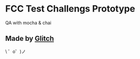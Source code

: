 FCC Test Challengs Prototype 
============================

QA with mocha & chai

Made by [Glitch](https://glitch.com/)
-------------------

\ ゜o゜)ノ
